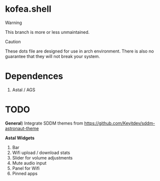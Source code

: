 # kofea.shell

> [!WARNING]
> This branch is more or less unmaintained.

> [!CAUTION]
> These dots file are designed for use in arch environment.
> There is also no guarantee that they will not break your system.

# Dependences
1. Astal / AGS

# TODO
**General**)
Integrate SDDM themes from https://github.com/Keyitdev/sddm-astronaut-theme

**Astal Widgets**

1. Bar
  1. Wifi upload / download stats
  2. Slider for volume adjustments
  3. Mute audio input
  4. Panel for Wifi
  5. Pinned apps
